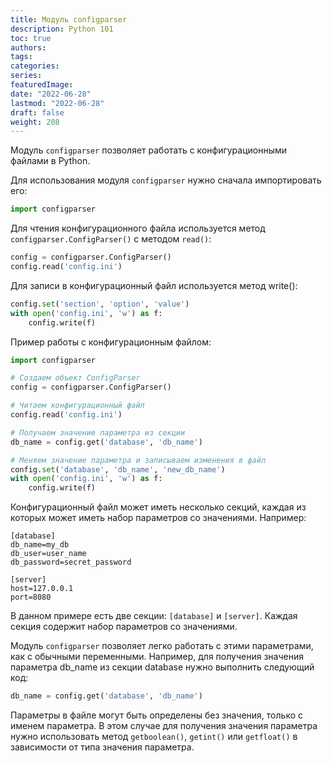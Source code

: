 ```yaml
---
title: Модуль configparser
description: Python 101
toc: true
authors:
tags:
categories:
series:
featuredImage:
date: "2022-06-28"
lastmod: "2022-06-28"
draft: false
weight: 208
---
```


Модуль `configparser` позволяет работать с конфигурационными файлами в Python.

Для использования модуля `configparser` нужно сначала импортировать его:

```python
import configparser
```

Для чтения конфигурационного файла используется метод `configparser.ConfigParser()` с методом `read()`:

```python
config = configparser.ConfigParser()
config.read('config.ini')
```

Для записи в конфигурационный файл используется метод write():

```python
config.set('section', 'option', 'value')
with open('config.ini', 'w') as f:
    config.write(f)
```

Пример работы с конфигурационным файлом:

```python
import configparser

# Создаем объект ConfigParser
config = configparser.ConfigParser()

# Читаем конфигурационный файл
config.read('config.ini')

# Получаем значение параметра из секции
db_name = config.get('database', 'db_name')

# Меняем значение параметра и записываем изменения в файл
config.set('database', 'db_name', 'new_db_name')
with open('config.ini', 'w') as f:
    config.write(f)
```

Конфигурационный файл может иметь несколько секций, каждая из которых может иметь набор параметров со значениями. Например:

```
[database]
db_name=my_db
db_user=user_name
db_password=secret_password

[server]
host=127.0.0.1
port=8080
```

В данном примере есть две секции: `[database]` и `[server]`. Каждая секция содержит набор параметров со значениями.

Модуль `configparser` позволяет легко работать с этими параметрами, как с обычными переменными. Например, для получения значения параметра db_name из секции database нужно выполнить следующий код:

```python
db_name = config.get('database', 'db_name')
```

Параметры в файле могут быть определены без значения, только с именем параметра. В этом случае для получения значения параметра нужно использовать метод `getboolean()`, `getint()` или `getfloat()` в зависимости от типа значения параметра.



